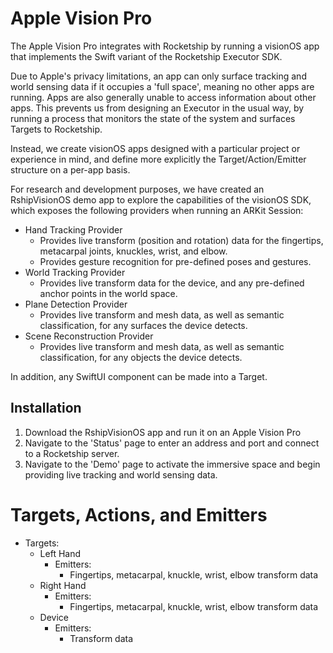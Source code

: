 # Apple Vision Pro

The Apple Vision Pro integrates with Rocketship by running a visionOS app that implements the Swift variant of the Rocketship Executor SDK.

Due to Apple's privacy limitations, an app can only surface tracking and world sensing data if it occupies a 'full space', meaning no other apps are running. Apps are also generally unable to access information about other apps. This prevents us from designing an Executor in the usual way, by running a process that monitors the state of the system and surfaces Targets to Rocketship.

Instead, we create visionOS apps designed with a particular project or experience in mind, and define more explicitly the Target/Action/Emitter structure on a per-app basis.

For research and development purposes, we have created an RshipVisionOS demo app to explore the capabilities of the visionOS SDK, which exposes the following providers when running an ARKit Session:

- Hand Tracking Provider
    - Provides live transform (position and rotation) data for the fingertips, metacarpal joints, knuckles, wrist, and elbow.
    - Provides gesture recognition for pre-defined poses and gestures.
- World Tracking Provider
    - Provides live transform data for the device, and any pre-defined anchor points in the world space.
- Plane Detection Provider 
    - Provides live transform and mesh data, as well as semantic classification, for any surfaces the device detects.
- Scene Reconstruction Provider
    - Provides live transform and mesh data, as well as semantic classification, for any objects the device detects.

In addition, any SwiftUI component can be made into a Target.

## Installation

1. Download the RshipVisionOS app and run it on an Apple Vision Pro
2. Navigate to the 'Status' page to enter an address and port and connect to a Rocketship server.
3. Navigate to the 'Demo' page to activate the immersive space and begin providing live tracking and world sensing data.

# Targets, Actions, and Emitters

- Targets:
    - Left Hand
        - Emitters:
            - Fingertips, metacarpal, knuckle, wrist, elbow transform data
    - Right Hand
        - Emitters:
            - Fingertips, metacarpal, knuckle, wrist, elbow transform data
    - Device
        - Emitters:
            - Transform data